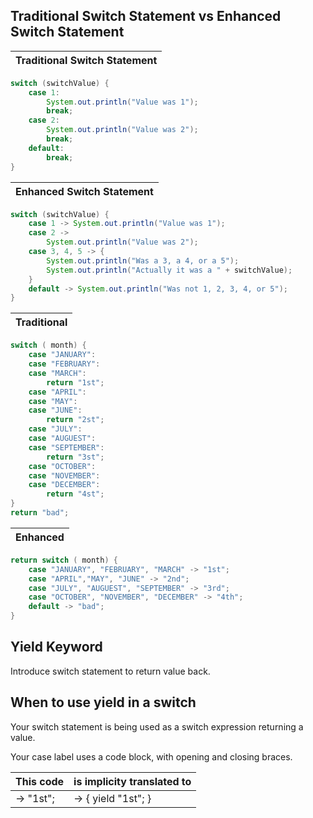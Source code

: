 ## Traditional Switch Statement vs Enhanced Switch Statement

| Traditional Switch Statement |
| -- |

```java
switch (switchValue) {
    case 1:
        System.out.println("Value was 1");
        break;
    case 2:
        System.out.println("Value was 2");
        break;
    default:
        break;
}
```

| Enhanced Switch Statement |
| -- |
```java
switch (switchValue) {
    case 1 -> System.out.println("Value was 1");
    case 2 ->
        System.out.println("Value was 2");
    case 3, 4, 5 -> {
        System.out.println("Was a 3, a 4, or a 5");
        System.out.println("Actually it was a " + switchValue);
    }
    default -> System.out.println("Was not 1, 2, 3, 4, or 5");
}
```

| Traditional |
| -- |

```java
switch ( month) {
    case "JANUARY":
    case "FEBRUARY":
    case "MARCH":
        return "1st";
    case "APRIL":
    case "MAY":
    case "JUNE":
        return "2st";
    case "JULY":
    case "AUGUEST":
    case "SEPTEMBER":
        return "3st";
    case "OCTOBER":
    case "NOVEMBER":
    case "DECEMBER":
        return "4st";
}
return "bad";
```

| Enhanced |
| -- |

```java
return switch ( month) {
    case "JANUARY", "FEBRUARY", "MARCH" -> "1st";
    case "APRIL","MAY", "JUNE" -> "2nd";
    case "JULY", "AUGUEST", "SEPTEMBER" -> "3rd";
    case "OCTOBER", "NOVEMBER", "DECEMBER" -> "4th";
    default -> "bad";
}
```

## Yield Keyword
Introduce switch statement to return value back.

## When to use yield in a switch

Your switch statement is being used as a switch expression returning a value.

Your case label uses a code block, with opening and closing braces.

| This code | is implicity translated to |
| -- | -- |
| -> "1st"; | -> { yield "1st"; } |
